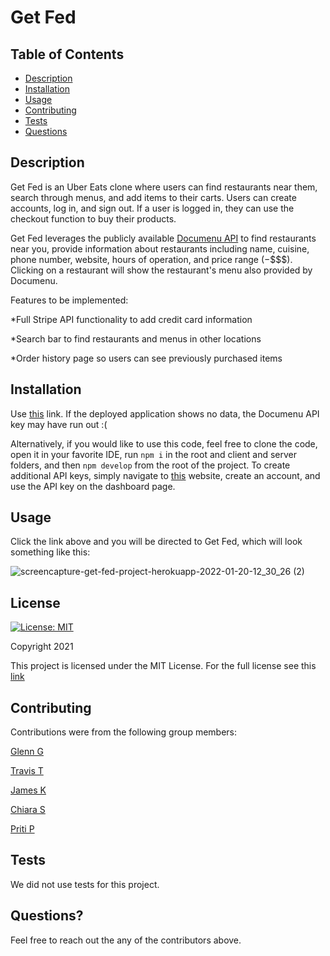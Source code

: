 # Get Fed

## Table of Contents
* [Description](#description)
* [Installation](#installation)
* [Usage](#usage)
* [Contributing](#contributing)
* [Tests](#tests)
* [Questions](#questions)

## Description
Get Fed is an Uber Eats clone where users can find restaurants near them, search through menus, and add items to their carts. Users can create accounts, log in, and sign out. If a user is logged in, they can use the checkout function to buy their products.

Get Fed leverages the publicly available [Documenu API](https://documenu.com/) to find restaurants near you, provide information about restaurants including name, cuisine, phone number, website, hours of operation, and price range ($-$$$$). Clicking on a restaurant will show the restaurant's menu also provided by Documenu.

Features to be implemented:

*Full Stripe API functionality to add credit card information

*Search bar to find restaurants and menus in other locations

*Order history page so users can see previously purchased items


## Installation
Use [this](https://get-fed-project.herokuapp.com/) link. If the deployed application shows no data, the Documenu API key may have run out :(

Alternatively, if you would like to use this code, feel free to clone the code, open it in your favorite IDE, run `npm i` in the root and client and server folders, and then `npm develop` from the root of the project. To create additional API keys, simply navigate to [this](https://documenu.com/) website, create an account, and use the API key on the dashboard page.

## Usage
Click the link above and you will be directed to Get Fed, which will look something like this: 

![screencapture-get-fed-project-herokuapp-2022-01-20-12_30_26 (2)](https://user-images.githubusercontent.com/86434738/150391248-24fe7e6e-d7bf-44dd-8f19-f3ad66d7c1a7.jpg)


## License
[![License: MIT](https://img.shields.io/badge/License-MIT-red.svg)](https://opensource.org/licenses/MIT)

Copyright 2021

This project is licensed under the MIT License. For the full license see this [link](https://opensource.org/licenses/MIT)

## Contributing

Contributions were from the following group members:

[Glenn G](https://github.com/ggamb)

[Travis T](https://github.com/tygrski)

[James K](https://github.com/JustKidding22)

[Chiara S](https://github.com/ChiaraNS)

[Priti P](https://github.com/patelpr03)

## Tests
We did not use tests for this project.

## Questions?
Feel free to reach out the any of the contributors above.
